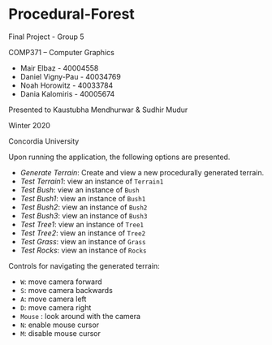 # Procedural-Forest
Final Project - Group 5

COMP371 – Computer Graphics
  
- Mair Elbaz - 40004558
- Daniel Vigny-Pau - 40034769
- Noah Horowitz - 40033784
- Dania Kalomiris - 40005674

Presented to Kaustubha Mendhurwar & Sudhir Mudur
 
Winter 2020

Concordia University


Upon running the application, the following options are presented.
- *Generate Terrain*: Create and view a new procedurally generated terrain.
- *Test Terrain1*: view an instance of `Terrain1`
- *Test Bush*: view an instance of `Bush`
- *Test Bush1*: view an instance of `Bush1`
- *Test Bush2*: view an instance of `Bush2`
- *Test Bush3*: view an instance of `Bush3`
- *Test Tree1*: view an instance of `Tree1`
- *Test Tree2*: view an instance of `Tree2`
- *Test Grass*: view an instance of `Grass`
- *Test Rocks*: view an instance of `Rocks`

Controls for navigating the generated terrain:
- `W`: move camera forward
- `S`: move camera backwards
- `A`: move camera left
- `D`: move camera right
- `Mouse` : look around with the camera
- `N`: enable mouse cursor
- `M`: disable mouse cursor
